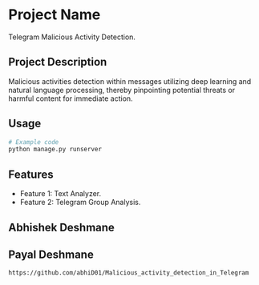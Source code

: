 
# Project Name

Telegram Malicious Activity Detection.

## Project Description

Malicious activities detection within messages utilizing deep learning and natural language processing, thereby pinpointing potential threats or harmful content for immediate action.


## Usage

```python
# Example code
python manage.py runserver
```

## Features

- Feature 1: Text Analyzer.
- Feature 2: Telegram Group Analysis.

## Abhishek Deshmane
## Payal Deshmane


`https://github.com/abhiD01/Malicious_activity_detection_in_Telegram`
